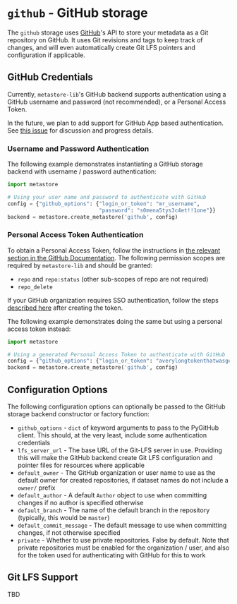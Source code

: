 # `github` - GitHub storage

The `github` storage uses [GitHub](https://github.com)'s API to store your 
metadata as a Git repository on GitHub. It uses Git revisions and tags to
keep track of changes, and will even automatically create Git LFS pointers
and configuration if applicable. 

## GitHub Credentials

Currently, `metastore-lib`'s GitHub backend supports authentication using 
a GitHub username and password (not recommended), or a Personal Access Token. 

In the future, we plan to add support for GitHub App based authentication. See
[this issue](https://github.com/datopian/metastore-lib/issues/18) for discussion
and progress details. 

### Username and Password Authentication

The following example demonstrates instantiating a GitHub storage backend with
username / password authentication:

```python
import metastore

# Using your user name and password to authenticate with GitHub 
config = {"github_options": {"login_or_token": "mr_username",
                             "password": "s0mena5tys3c4et!!1one"}}
backend = metastore.create_metastore('github', config) 
```

### Personal Access Token Authentication

To obtain a Personal Access Token, follow the instructions in 
[the relevant section in the GitHub Documentation](https://docs.github.com/en/github/authenticating-to-github/creating-a-personal-access-token).
The following permission scopes are required by `metastore-lib` and should be 
granted:

* `repo` and `repo:status` (other sub-scopes of repo are not required)
* `repo_delete`

If your GitHub organization requires SSO authentication, follow the steps
[described here](https://docs.github.com/en/github/authenticating-to-github/authorizing-a-personal-access-token-for-use-with-saml-single-sign-on)
after creating the token.

The following example demonstrates doing the same but using a personal access
token instead:

```python
import metastore

# Using a generated Personal Access Token to authenticate with GitHub 
config = {"github_options": {"login_or_token": "averylongtokenthatwasgeneratedespeciallyforthis"}}
backend = metastore.create_metastore('github', config) 
```
 
## Configuration Options

The following configuration options can optionally be passed to the GitHub storage 
backend constructor or factory function:

* `github_options` - `dict` of keyword arguments to pass to the PyGitHub client.
This should, at the very least, include some authentication credentials 
* `lfs_server_url` - The base URL of the Git-LFS server in use. Providing this
will make the GitHub backend create Git LFS configuration and pointer files for
resources where applicable
* `default_owner` - The GitHub organization or user name to use as the default
owner for created repositories, if dataset names do not include a `owner/` prefix
* `default_author` - A default `Author` object to use when committing changes
if no author is specified otherwise
* `default_branch` - The name of the default branch in the repository (typically, 
this would be `master`)
* `default_commit_message` - The default message to use when committing changes, 
if not otherwise specified
* `private` - Whether to use private repositories. False by default. Note that 
private repositories must be enabled for the organization / user, and also 
for the token used for authenticating with GitHub for this to work  

## Git LFS Support

TBD
